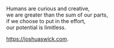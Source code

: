 Humans are curious and creative,  
we are greater than the sum of our parts,  
if we choose to put in the effort,  
our potential is limitless.  

 https://joshuaswick.com.
